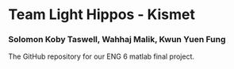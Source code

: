 # Team Light Hippos - Kismet
### Solomon Koby Taswell, Wahhaj Malik, Kwun Yuen Fung

The GitHub repository for our ENG 6 matlab final project.

